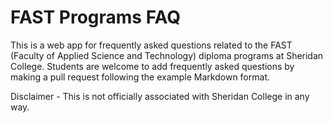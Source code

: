 # FAST Programs FAQ
This is a web app for frequently asked questions related to the FAST (Faculty of Applied Science and Technology) diploma programs at Sheridan College. Students are welcome to add frequently asked questions by making a pull request following the example Markdown format. 

Disclaimer - This is not officially associated with Sheridan College in any way.
